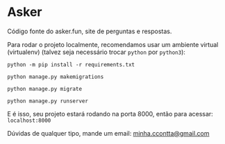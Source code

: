 # Asker
Código fonte do asker.fun, site de perguntas e respostas.

Para rodar o projeto localmente, recomendamos usar um ambiente virtual (virtualenv) (talvez seja necessário trocar ```python``` por ```python3```):

```python -m pip install -r requirements.txt```

```python manage.py makemigrations```

```python manage.py migrate```

```python manage.py runserver```

E é isso, seu projeto estará rodando na porta 8000, então para acessar: ```localhost:8000```

Dúvidas de qualquer tipo, mande um email: minha.ccontta@gmail.com
